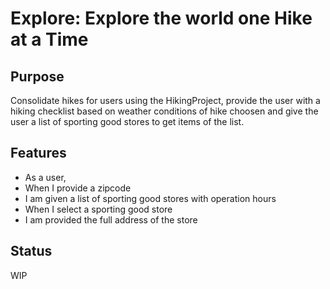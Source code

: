 # **Explore: Explore the world one Hike at a Time**

## **Purpose**
Consolidate hikes for users using the HikingProject, provide the user with a hiking checklist based on weather conditions of hike choosen and give the user a list of sporting good stores to get items of the list. 

## **Features** 
* As a user,
* When I provide a zipcode
* I am given a list of sporting good stores with operation hours
* When I select a sporting good store
* I am provided the full address of the store

## **Status**
WIP
